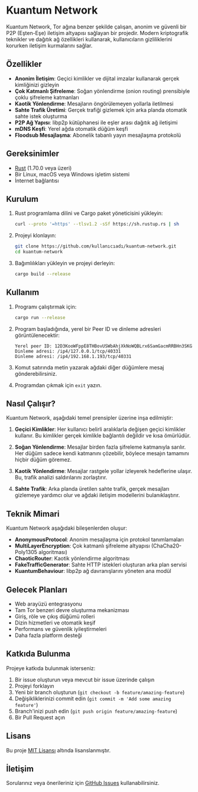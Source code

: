 # Kuantum Network

Kuantum Network, Tor ağına benzer şekilde çalışan, anonim ve güvenli bir P2P (Eşten-Eşe) iletişim altyapısı sağlayan bir projedir. Modern kriptografik teknikler ve dağıtık ağ özellikleri kullanarak, kullanıcıların gizliliklerini korurken iletişim kurmalarını sağlar.

## Özellikler

- **Anonim İletişim**: Geçici kimlikler ve dijital imzalar kullanarak gerçek kimliğinizi gizleyin
- **Çok Katmanlı Şifreleme**: Soğan yönlendirme (onion routing) prensibiyle çoklu şifreleme katmanları
- **Kaotik Yönlendirme**: Mesajların öngörülemeyen yollarla iletilmesi
- **Sahte Trafik Üretimi**: Gerçek trafiği gizlemek için arka planda otomatik sahte istek oluşturma
- **P2P Ağ Yapısı**: libp2p kütüphanesi ile eşler arası dağıtık ağ iletişimi
- **mDNS Keşfi**: Yerel ağda otomatik düğüm keşfi
- **Floodsub Mesajlaşma**: Abonelik tabanlı yayın mesajlaşma protokolü

## Gereksinimler

- [Rust](https://www.rust-lang.org/tools/install) (1.70.0 veya üzeri)
- Bir Linux, macOS veya Windows işletim sistemi
- İnternet bağlantısı

## Kurulum

1. Rust programlama dilini ve Cargo paket yöneticisini yükleyin:
   ```bash
   curl --proto '=https' --tlsv1.2 -sSf https://sh.rustup.rs | sh
   ```

2. Projeyi klonlayın:
   ```bash
   git clone https://github.com/kullanıcıadı/kuantum-network.git
   cd kuantum-network
   ```

3. Bağımlılıkları yükleyin ve projeyi derleyin:
   ```bash
   cargo build --release
   ```

## Kullanım

1. Programı çalıştırmak için:
   ```bash
   cargo run --release
   ```

2. Program başladığında, yerel bir Peer ID ve dinleme adresleri görüntülenecektir:
   ```
   Yerel peer ID: 12D3KooWFppE8THBovUSWbAhjXkNoWQBLrx6SamGacmRRBHn3SKG
   Dinleme adresi: /ip4/127.0.0.1/tcp/40331
   Dinleme adresi: /ip4/192.168.1.193/tcp/40331
   ```

3. Komut satırında metin yazarak ağdaki diğer düğümlere mesaj gönderebilirsiniz.

4. Programdan çıkmak için `exit` yazın.

## Nasıl Çalışır?

Kuantum Network, aşağıdaki temel prensipler üzerine inşa edilmiştir:

1. **Geçici Kimlikler**: Her kullanıcı belirli aralıklarla değişen geçici kimlikler kullanır. Bu kimlikler gerçek kimlikle bağlantılı değildir ve kısa ömürlüdür.

2. **Soğan Yönlendirme**: Mesajlar birden fazla şifreleme katmanıyla sarılır. Her düğüm sadece kendi katmanını çözebilir, böylece mesajın tamamını hiçbir düğüm göremez.

3. **Kaotik Yönlendirme**: Mesajlar rastgele yollar izleyerek hedeflerine ulaşır. Bu, trafik analizi saldırılarını zorlaştırır.

4. **Sahte Trafik**: Arka planda üretilen sahte trafik, gerçek mesajları gizlemeye yardımcı olur ve ağdaki iletişim modellerini bulanıklaştırır.

## Teknik Mimari

Kuantum Network aşağıdaki bileşenlerden oluşur:

- **AnonymousProtocol**: Anonim mesajlaşma için protokol tanımlamaları
- **MultiLayerEncryption**: Çok katmanlı şifreleme altyapısı (ChaCha20-Poly1305 algoritması)
- **ChaoticRouter**: Kaotik yönlendirme algoritması
- **FakeTrafficGenerator**: Sahte HTTP istekleri oluşturan arka plan servisi
- **KuantumBehaviour**: libp2p ağ davranışlarını yöneten ana modül

## Gelecek Planları

- Web arayüzü entegrasyonu
- Tam Tor benzeri devre oluşturma mekanizması
- Giriş, röle ve çıkış düğümü rolleri
- Dizin hizmetleri ve otomatik keşif
- Performans ve güvenlik iyileştirmeleri
- Daha fazla platform desteği

## Katkıda Bulunma

Projeye katkıda bulunmak isterseniz:

1. Bir issue oluşturun veya mevcut bir issue üzerinde çalışın
2. Projeyi forklayın
3. Yeni bir branch oluşturun (`git checkout -b feature/amazing-feature`)
4. Değişikliklerinizi commit edin (`git commit -m 'Add some amazing feature'`)
5. Branch'inizi push edin (`git push origin feature/amazing-feature`)
6. Bir Pull Request açın

## Lisans

Bu proje [MIT Lisansı](LICENSE) altında lisanslanmıştır.

## İletişim

Sorularınız veya önerileriniz için [GitHub Issues](https://github.com/kullanıcıadı/kuantum-network/issues) kullanabilirsiniz. 
